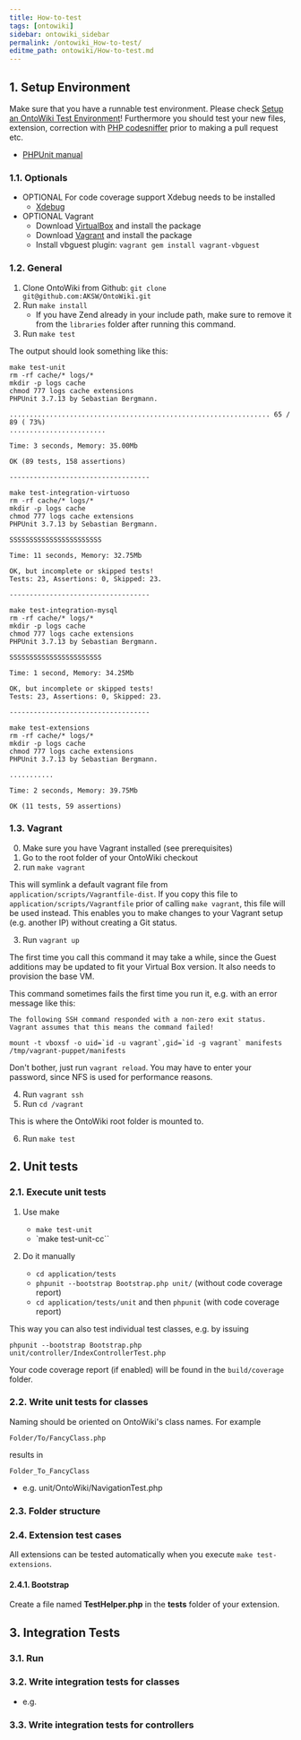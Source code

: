 ```yaml
---
title: How-to-test
tags: [ontowiki]
sidebar: ontowiki_sidebar
permalink: /ontowiki_How-to-test/
editme_path: ontowiki/How-to-test.md
---
```



## 1. Setup Environment

Make sure that you have a runnable test environment. Please check [Setup an OntoWiki Test Environment](http://docs.ontowiki.net/ontowiki_PHPUnit/)!
Furthermore you should test your new files, extension, correction with [PHP codesniffer](http://docs.ontowiki.net/ontowiki_PHPCodeSniffer/) prior to making a pull request etc.

* [PHPUnit manual](http://www.phpunit.de/manual/current/en/)

### 1.1. Optionals

* OPTIONAL For code coverage support Xdebug needs to be installed
    * [Xdebug](http://xdebug.org/docs/install)
* OPTIONAL Vagrant
    * Download [VirtualBox](https://www.virtualbox.org/wiki/Downloads) and install the package
    * Download [Vagrant](http://downloads.vagrantup.com/) and install the package
    * Install vbguest plugin: `vagrant gem install vagrant-vbguest`

### 1.2. General

1. Clone OntoWiki from Github: `git clone git@github.com:AKSW/OntoWiki.git`
2. Run `make install`
    * If you have Zend already in your include path, make sure to remove it from the `libraries` folder after running this command.
3. Run `make test`

The output should look something like this:

    make test-unit
    rm -rf cache/* logs/*
    mkdir -p logs cache
    chmod 777 logs cache extensions
    PHPUnit 3.7.13 by Sebastian Bergmann.

    ................................................................. 65 / 89 ( 73%)
    ........................

    Time: 3 seconds, Memory: 35.00Mb

    OK (89 tests, 158 assertions)

    -----------------------------------

    make test-integration-virtuoso
    rm -rf cache/* logs/*
    mkdir -p logs cache
    chmod 777 logs cache extensions
    PHPUnit 3.7.13 by Sebastian Bergmann.

    SSSSSSSSSSSSSSSSSSSSSSS

    Time: 11 seconds, Memory: 32.75Mb

    OK, but incomplete or skipped tests!
    Tests: 23, Assertions: 0, Skipped: 23.

    -----------------------------------

    make test-integration-mysql
    rm -rf cache/* logs/*
    mkdir -p logs cache
    chmod 777 logs cache extensions
    PHPUnit 3.7.13 by Sebastian Bergmann.

    SSSSSSSSSSSSSSSSSSSSSSS

    Time: 1 second, Memory: 34.25Mb

    OK, but incomplete or skipped tests!
    Tests: 23, Assertions: 0, Skipped: 23.

    -----------------------------------

    make test-extensions
    rm -rf cache/* logs/*
    mkdir -p logs cache
    chmod 777 logs cache extensions
    PHPUnit 3.7.13 by Sebastian Bergmann.

    ...........

    Time: 2 seconds, Memory: 39.75Mb

    OK (11 tests, 59 assertions)

### 1.3. Vagrant

0. Make sure you have Vagrant installed (see prerequisites)
1. Go to the root folder of your OntoWiki checkout
2. run `make vagrant`

This will symlink a default vagrant file from `application/scripts/Vagrantfile-dist`. If you copy this file to `application/scripts/Vagrantfile` prior of calling `make vagrant`, this file will be used instead. This enables you to make changes to your Vagrant setup (e.g. another IP) without creating a Git status.

3. Run `vagrant up`

The first time you call this command it may take a while, since the Guest additions may be updated to fit your Virtual Box version. It also needs to provision the base VM.

This command sometimes fails the first time you run it, e.g. with an error message like this:

    The following SSH command responded with a non-zero exit status.
    Vagrant assumes that this means the command failed!

    mount -t vboxsf -o uid=`id -u vagrant`,gid=`id -g vagrant` manifests /tmp/vagrant-puppet/manifests

Don't bother, just run `vagrant reload`. You may have to enter your password, since NFS is used for performance reasons.

4. Run `vagrant ssh`
5. Run `cd /vagrant`

This is where the OntoWiki root folder is mounted to.

6. Run `make test`

## 2. Unit tests

### 2.1. Execute unit tests

1. Use make
    * `make test-unit`
    * `make test-unit-cc``

2. Do it manually
    * `cd application/tests`
    * `phpunit --bootstrap Bootstrap.php unit/` (without code coverage report)
    * `cd application/tests/unit` and then `phpunit` (with code coverage report)

This way you can also test individual test classes, e.g. by issuing

    phpunit --bootstrap Bootstrap.php unit/controller/IndexControllerTest.php

Your code coverage report (if enabled) will be found in the `build/coverage` folder.

### 2.2. Write unit tests for classes

Naming should be oriented on OntoWiki's class names. For example

`Folder/To/FancyClass.php`

results in

`Folder_To_FancyClass`

* e.g. unit/OntoWiki/NavigationTest.php

### 2.3. Folder structure

### 2.4. Extension test cases

All extensions can be tested automatically when you execute `make test-extensions`.

#### 2.4.1. Bootstrap

Create a file named **TestHelper.php** in the **tests** folder of your extension. 

## 3. Integration Tests

### 3.1. Run

### 3.2. Write integration tests for classes

* e.g. 

### 3.3. Write integration tests for controllers
